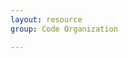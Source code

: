 ```yaml
---
layout: resource
group: Code Organization

---
```

<!-- General resources go here -->

<!-- #### Core -->

<!-- #### Intermediate -->

<!-- #### Advanced -->

<!-- #### Jedi -->
